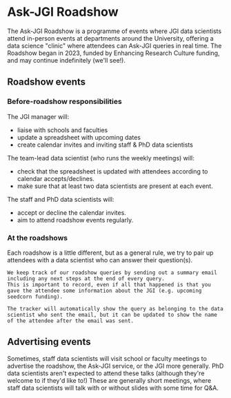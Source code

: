 # Ask-JGI Roadshow

The Ask-JGI Roadshow is a programme of events where JGI data scientists attend in-person events at departments around the University, offering a data science "clinic" where attendees can Ask-JGI queries in real time.
The Roadshow began in 2023, funded by Enhancing Research Culture funding, and may continue indefinitely (we'll see!).

## Roadshow events

### Before-roadshow responsibilities
The JGI manager will:
- liaise with schools and faculties 
- update a spreadsheet with upcoming dates
- create calendar invites and inviting staff & PhD data scientists

The team-lead data scientist (who runs the weekly meetings) will:
- check that the spreadsheet is updated with attendees according to calendar accepts/declines.
- make sure that at least two data scientists are present at each event.

The staff and PhD data scientists will:
- accept or decline the calendar invites.
- aim to attend roadshow events regularly.

### At the roadshows
Each roadshow is a little different, but as a general rule, we try to pair up attendees with a data scientist who can answer their question(s).

```{warning} Send an email after every query!
We keep track of our roadshow queries by sending out a summary email including any next steps at the end of every query. 
This is important to record, even if all that happened is that you gave the attendee some information about the JGI (e.g. upcoming seedcorn funding).

The tracker will automatically show the query as belonging to the data scientist who sent the email, but it can be updated to show the name of the attendee after the email was sent.
```

## Advertising events

Sometimes, staff data scientists will visit school or faculty meetings to advertise the roadshow, the Ask-JGI service, or the JGI more generally. 
PhD data scientists aren't expected to attend these talks (although they're welcome to if they'd like to!)
These are generally short meetings, where staff data scientists will talk with or without slides with some time for Q&A.
